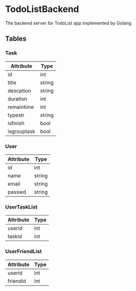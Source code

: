 # TodoListBackend
The backend server for TodoList app implemented by Golang

## Tables
### Task

| Attribute | Type |
| --------- | ---- |
| id | int |
| title | string |
| descption | string |
| duration | int |
| remaintime | int |
| typestr | string |
| isfinish | bool |
| isgrouptask | bool |

### User

| Attribute | Type |
| --------- | ---- |
| id | int |
| name | string |
| email | string |
| passwd | string |

### UserTaskList

| Attribute | Type |
| --------- | ---- |
| userid | int |
| taskid | int |

### UserFriendList

| Attribute | Type |
| --------- | ---- |
| userid | int |
| friendid| int |
